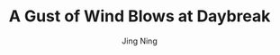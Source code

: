 --- 
slug: "a-gust-of-wind-blows-at-daybreak"
title: "A Gust of Wind Blows at Daybreak"
publishdate: "2018-12-12"
src: "https://365manga.net/manga/a-gust-of-wind-blows-at-daybreak"
author: "Jing Ning"
image: "https://data.365manga.net/images/thumbnails/32800-a-gust-of-wind-blows-at-daybreak.jpg"
tags: ["Action","Adventure","Fantasy","Mystery","Shounen","Shounen ai","Supernatural"]
chapters: ["Chapter 1: The Demonic Echo ","Oneshot"]
chapterlinks: ["https://365manga.net/a-gust-of-wind-blows-at-daybreak/chapter-1.html","https://365manga.net/a-gust-of-wind-blows-at-daybreak/chapter-0.html"]
description: "A child who bring misfortune to those close to him and his friend embark on a thrilling journey to solve the mysteries in their lives."
---